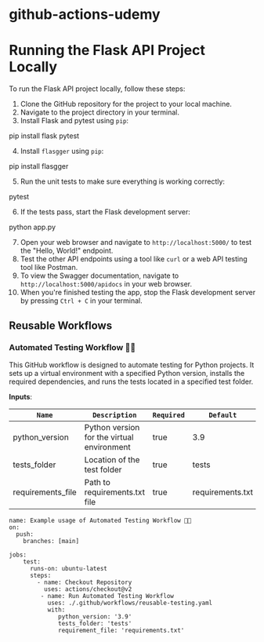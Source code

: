 # github-actions-udemy
# Running the Flask API Project Locally

To run the Flask API project locally, follow these steps:

1. Clone the GitHub repository for the project to your local machine.
2. Navigate to the project directory in your terminal.
3. Install Flask and pytest using `pip`:

pip install flask pytest


4. Install `flasgger` using `pip`:

pip install flasgger

5. Run the unit tests to make sure everything is working correctly:

pytest

6. If the tests pass, start the Flask development server:

python app.py


7. Open your web browser and navigate to `http://localhost:5000/` to test the "Hello, World!" endpoint.
8. Test the other API endpoints using a tool like `curl` or a web API testing tool like Postman.
9. To view the Swagger documentation, navigate to `http://localhost:5000/apidocs` in your web browser.
10. When you're finished testing the app, stop the Flask development server by pressing `Ctrl + C` in your terminal.
## Reusable Workflows

### Automated Testing Workflow 🤖🧪

This GitHub workflow is designed to automate testing for Python projects. It sets up a virtual environment with a specified Python version, installs the required dependencies, and runs the tests located in a specified test folder.


**Inputs**:

| ``Name``              | ``Description``                              | ``Required`` | ``Default`` |
| ------------------|------------------------------------------| ---------|-----------------|
| python_version     | Python version for the virtual environment| true     | 3.9             |
| tests_folder       | Location of the test folder               | true     | tests           |
| requirements_file  | Path to requirements.txt file             | true     | requirements.txt|

```
name: Example usage of Automated Testing Workflow 🤖🧪
on:
  push:
    branches: [main]

jobs: 
    test: 
      runs-on: ubuntu-latest
      steps:
        - name: Checkout Repository
          uses: actions/checkout@v2
         - name: Run Automated Testing Workflow
           uses: ./.github/workflows/reusable-testing.yaml
           with:
              python_version: '3.9'
              tests_folder: 'tests'
              requirement_file: 'requirements.txt'
            

```